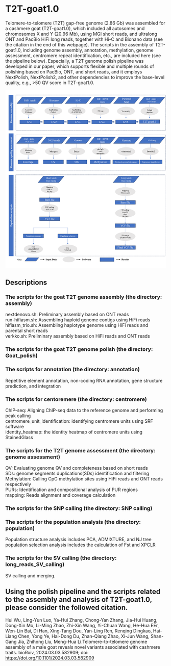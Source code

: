 # T2T-goat1.0
Telomere-to-telomere (T2T) gap-free genome (2.86 Gb) was assembled for a cashmere goat (T2T-goat1.0), which included all autosomes and chromosomes X and Y (20.96 Mb), using MGI short reads, and ultralong ONT and PacBio HiFi long reads, together with Hi-C and Bionano data (see the citation in the end of this webpage).
The scripts in the assembly of T2T-goat1.0, including genome assembly, annotation, methylation, genome assessment, centromere repeat identification, etc., are included here (see the pipeline below). 
Especially, a T2T genome polish pipeline was developed in our paper, which supports flexible and multiple rounds of polishing based on PacBio, ONT, and short reads, and it employs NextPolish, NextPolish2, and other dependencies to improve the base-level quality, e.g., >50 QV score in T2T-goat1.0.
 

![Image text](https://github.com/Wuhui2024/CAU-T2T-Goat/blob/main/img_folder/pipeline-01.png)
## Descriptions

  

### The scripts for the goat T2T genome assembly (the directory: assembly)    
nextdenovo.sh: Preliminary assembly based on ONT reads    
run-hifiasm.sh: Assembling haploid genome contigs using HiFi reads    
hifiasm_trio.sh: Assembling haplotype genome using HiFi reads and parental short reads    
verkko.sh: Preliminary assembly based on HiFi reads and ONT reads

### The scripts for the goat T2T genome polish (the directory: Goat_polish)    


### The scripts for annotation (the directory: annotation)      
Repetitive element annotation, non-coding RNA annotation, gene structure prediction, and integration  

### The scripts for centoremere (the directory: centromere)      
ChIP-seq: Aligning ChIP-seq data to the reference genome and performing peak calling    
centromere_unit_identification: identifying centromere units using SRF software    
identity_heatmap: the identity heatmap of centromere units using StainedGlass
 
### The scripts for the T2T genome assessment (the directory: genome assessment)      
QV: Evaluating genome QV and completeness based on short reads    
SDs: genome segments duplications(SDs) identification and filtering    
Methylation: Calling CpG methylation sites using HiFi reads and ONT reads respectively   
PURs: Identification and compositional analysis of PUR regions   
mapping: Reads alignment and coverage calculation      

### The scripts for the SNP calling (the directory: SNP calling)      

### The scripts for the population analysis (the directory: population)   
Population structure analysis includes PCA, ADMIXTURE, and NJ tree      
population selection analysis includes the calculation of Fst and XPCLR

### The scripts for the SV calling (the directory: long_reads_SV_calling)      
SV calling and merging.


## Using the polish pipeline and the scripts related to the assembly and analysis of T2T-goat1.0, please consider the followed citation.    
Hui Wu, Ling-Yun Luo, Ya-Hui Zhang, Chong-Yan Zhang, Jia-Hui Huang, Dong-Xin Mo, Li-Ming Zhao, Zhi-Xin Wang, Yi-Chuan Wang, He-Hua EEr, Wen-Lin Bai, Di Han, Xing-Tang Dou, Yan-Ling Ren, Renqing Dingkao, Hai-Liang Chen, Yong Ye, Hai-Dong Du, Zhan-Qiang Zhao, Xi-Jun Wang, Shan-Gang Jia, Zhihong Liu, Meng-Hua Li.Telomere-to-telomere genome assembly of a male goat reveals novel variants associated with cashmere traits. bioRxiv, 2024.03.03.582909; doi: https://doi.org/10.1101/2024.03.03.582909
